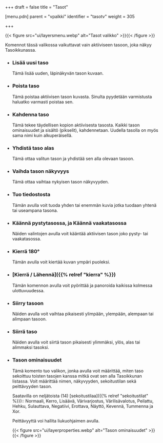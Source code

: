+++
draft = false
title = "Tasot"

[menu.pdn]
    parent = "vpalkki"
    identifier = "tasotv"
    weight = 305

+++

{{< figure src="ui/layersmenu.webp" alt="Tasot valikko" >}}{{< /figure >}}

Komennot tässä valikossa vaikuttavat vain aktiiviseen tasoon, joka näkyy Tasoikkunassa.

* ### Lisää uusi taso

    Tämä lisää uuden, läpinäkyvän tason kuvaan.

* ### Poista taso

    Tämä poistaa aktiivisen tason kuvasta. Sinulta pyydetään varmistusta haluatko varmasti poistaa sen.

* ### Kahdenna taso

    Tämä tekee täydellisen kopion aktiivisesta tasosta. Kaikki tason ominaisuudet ja sisältö (pikselit), kahdennetaan. Uudella tasolla on myös sama
    nimi kuin alkuperäisellä.

* ### Yhdistä taso alas

    Tämä ottaa valitun tason ja yhdistää sen alla olevaan tasoon.

* ### Vaihda tason näkyvyys

    Tämä ottaa vaihtaa nykyisen tason näkyvyyden.

* ### Tuo tiedostosta

    Tämän avulla voit tuoda yhden tai enemmän kuvia jotka tuodaan yhtenä tai useampana tasona.

* ### Käännä pystytasossa, ja Käännä vaakatasossa

    Näiden valintojen avulla voit kääntää aktiivisen tason joko pysty- tai vaakatasossa.

* ### Kierrä 180°

    Tämän avulla voit kiertää kuvan ympäri puoleksi.

* ### [Kierrä / Lähennä]({{% relref "kierra" %}})

    Tämän komennon avulla voit pyörittää ja panoroida kaikissa kolmessa ulottuvuudessa.

* ### Siirry tasoon

    Näiden avulla voit vaihtaa pikaisesti ylimpään, ylempään, alempaan tai alimpaan tasoon.

* ### Siirrä taso

    Näiden avulla voit siirtä tason pikaisesti ylimmäksi, ylös, alas tai alimmaksi tasoksi.

* ### Tason ominaisuudet

    Tämä komento tuo valikon, jonka avulla voit määrittää, miten taso sekoittuu toisten tasojen kanssa mitkä ovat sen alla Tasoikkunan listassa.
    Voit määrittää nimen, näkyvyyden, sekoitustilan sekä peittävyyden tason.

    Saatavilla on neljätoista (14) [sekoitustilaa]({{% relref "sekoitustilat" %}}):: Normaali, Kerro, Lisäävä, Värivarjostus, Värilisävalotus,
    Peilattu, Hehku, Sulauttava, Negatiivi, Erottava, Näyttö, Kevennä, Tummenna ja Xor.

    Peittävyyttä voi hallita liukuohjaimen avulla.

    {{< figure src="ui/layerproperties.webp" alt="Tason ominaisuudet" >}}{{< /figure >}}
